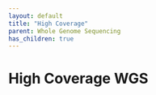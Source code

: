 ```yaml
---
layout: default
title: "High Coverage"
parent: Whole Genome Sequencing
has_children: true
---
```




# High Coverage WGS








